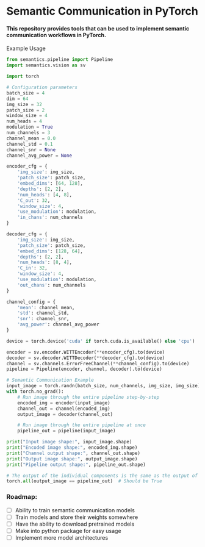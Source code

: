 # Semantic Communication in PyTorch

#### This repository provides tools that can be used to implement semantic communication workflows in PyTorch.

Example Usage
```python
from semantics.pipeline import Pipeline
import semantics.vision as sv

import torch

# Configuration parameters
batch_size = 4
dim = 64
img_size = 32
patch_size = 2
window_size = 4
num_heads = 4
modulation = True
num_channels = 3
channel_mean = 0.0
channel_std = 0.1
channel_snr = None
channel_avg_power = None

encoder_cfg = {
    'img_size': img_size, 
    'patch_size': patch_size, 
    'embed_dims': [64, 128],
    'depths': [2, 2],
    'num_heads': [4, 8], 
    'C_out': 32, 
    'window_size': 4, 
    'use_modulation': modulation,
    'in_chans': num_channels
}

decoder_cfg = {
    'img_size': img_size, 
    'patch_size': patch_size, 
    'embed_dims': [128, 64],
    'depths': [2, 2], 
    'num_heads': [8, 4], 
    'C_in': 32, 
    'window_size': 4, 
    'use_modulation': modulation,
    'out_chans': num_channels
}

channel_config = {
    'mean': channel_mean,
    'std': channel_std,
    'snr': channel_snr,
    'avg_power': channel_avg_power
}

device = torch.device('cuda' if torch.cuda.is_available() else 'cpu')

encoder = sv.encoder.WITTEncoder(**encoder_cfg).to(device)
decoder = sv.decoder.WITTDecoder(**decoder_cfg).to(device)
channel = sv.channels.ErrorFreeChannel(**channel_config).to(device)
pipeline = Pipeline(encoder, channel, decoder).to(device)

# Semantic Communication Example
input_image = torch.randn(batch_size, num_channels, img_size, img_size).to(device)
with torch.no_grad():
    # Run image through the entire pipeline step-by-step
    encoded_img = encoder(input_image)
    channel_out = channel(encoded_img)
    output_image = decoder(channel_out)

    # Run image through the entire pipeline at once
    pipeline_out = pipeline(input_image)

print("Input image shape:", input_image.shape)
print("Encoded image shape:", encoded_img.shape)
print("Channel output shape:", channel_out.shape)
print("Output image shape:", output_image.shape)
print("Pipeline output shape:", pipeline_out.shape)

# The output of the individual components is the same as the output of the pipeline
torch.all(output_image == pipeline_out)  # Should be True
```

### Roadmap:
- [ ] Ability to train semantic communication models
- [ ] Train models and store their weights somewhere
- [ ] Have the ability to download pretrained models
- [ ] Make into python package for easy usage
- [ ] Implement more model architectures